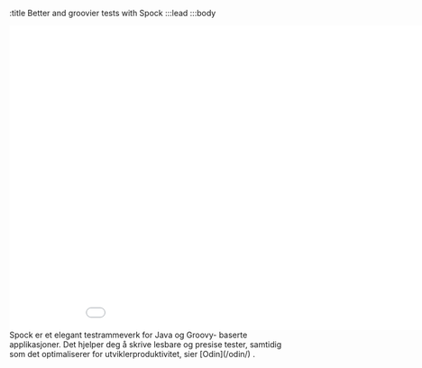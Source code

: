 :title Better and groovier tests with Spock
:::lead
:::body
<iframe src="//player.vimeo.com/video/49476112?title=0&amp;byline=0&amp;portrait=0" width="960" height="540" frameborder="0" webkitallowfullscreen mozallowfullscreen allowfullscreen></iframe>
Spock er et elegant testrammeverk for Java og Groovy- baserte applikasjoner. Det
hjelper deg å skrive lesbare og presise tester, samtidig som det optimaliserer
for utviklerproduktivitet, sier [Odin](/odin/) .
